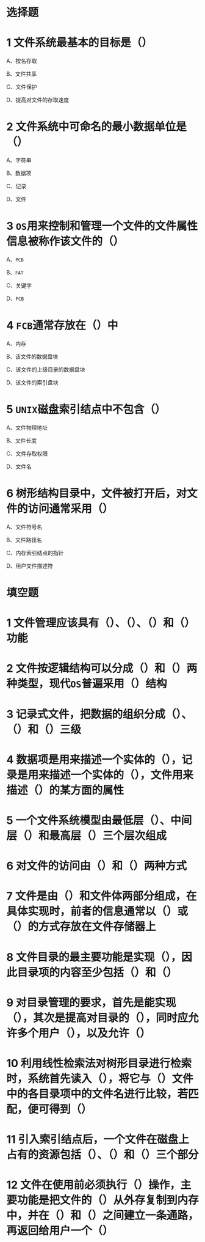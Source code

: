﻿
# 选择题
# 1 文件系统最基本的目标是（）
A、按名存取

B、文件共享

C、文件保护

D、提高对文件的存取速度

# 2 文件系统中可命名的最小数据单位是（）
A、字符串

B、数据项

C、记录

D、文件

# 3 `OS`用来控制和管理一个文件的文件属性信息被称作该文件的（）
A、`PCB`

B、`FAT`

C、关键字

D、`FCB`

# 4 `FCB`通常存放在（）中
A、内存

B、该文件的数据盘块

C、该文件的上级目录的数据盘块

D、该文件的索引盘块

# 5 `UNIX`磁盘索引结点中不包含（）
A、文件物理地址

B、文件长度

C、文件存取权限

D、文件名

# 6 树形结构目录中，文件被打开后，对文件的访问通常采用（）
A、文件符号名

B、文件路径名

C、内存索引结点的指针

D、用户文件描述符

# 填空题
# 1 文件管理应该具有（）、（）、（）和（）功能
# 2 文件按逻辑结构可以分成（）和（）两种类型，现代`OS`普遍采用（）结构
# 3 记录式文件，把数据的组织分成（）、（）和（）三级
# 4 数据项是用来描述一个实体的（），记录是用来描述一个实体的（），文件用来描述（）的某方面的属性
# 5 一个文件系统模型由最低层（）、中间层（）和最高层（）三个层次组成
# 6 对文件的访问由（）和（）两种方式
# 7 文件是由（）和文件体两部分组成，在具体实现时，前者的信息通常以（）或（）的方式存放在文件存储器上
# 8 文件目录的最主要功能是实现（），因此目录项的内容至少包括（）和（）
# 9 对目录管理的要求，首先是能实现（），其次是提高对目录的（），同时应允许多个用户（），以及允许（）
# 10 利用线性检索法对树形目录进行检索时，系统首先读入（），将它与（）文件中的各目录项中的文件名进行比较，若匹配，便可得到（）
# 11 引入索引结点后，一个文件在磁盘上占有的资源包括（）、（）和（）三个部分
# 12 文件在使用前必须执行（）操作，主要功能是把文件的（）从外存复制到内存中，并在（）和（）之间建立一条通路，再返回给用户一个（）


